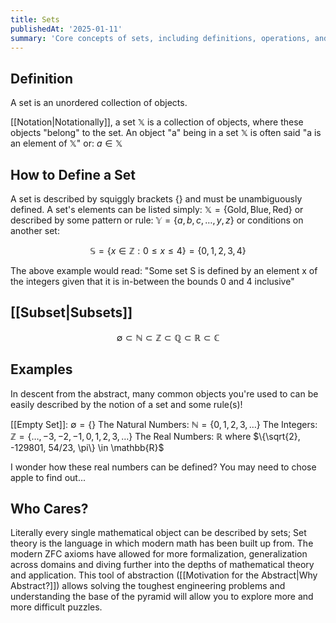 ```yaml
---
title: Sets
publishedAt: '2025-01-11'
summary: 'Core concepts of sets, including definitions, operations, and properties. Foundation for understanding mathematical structures.'
---
```


## Definition
A set is an unordered collection of objects. 

[[Notation|Notationally]], a set $\mathbb{X}$ is a collection of objects, where these objects "belong" to the set.
An object "a" being in a set $\mathbb{X}$ is often said "a is an element of $\mathbb{X}$" or: $a \in \mathbb{X}$

## How to Define a Set
A set is described by squiggly brackets $\{\}$ and must be unambiguously defined. 
A set's elements can be listed simply: $\mathbb{X} = \{\text{Gold}, \text{Blue}, \text{Red}\}$ 
or described by some pattern or rule: $\mathbb{Y}=\{a, b, c, \dots, y, z\}$
or conditions on another set: 

$$
\mathbb{S} = \{ x \in \mathbb{Z} : 0 \leq x \leq 4 \} = \{0,1,2,3,4\}
$$

The above example would read: "Some set S is defined by an element x of the integers given that it is in-between the bounds 0 and 4 inclusive"

## [[Subset|Subsets]]

$$
\emptyset \subset \mathbb{N} \subset \mathbb{Z} \subset \mathbb{Q} \subset \mathbb{R} \subset \mathbb{C}
$$

## Examples
In descent from the abstract, many common objects you're used to can be easily described by the notion of a set and some rule(s)!

[[Empty Set]]: $\emptyset=\{\}$
The Natural Numbers: $\mathbb{N} = \{0, 1, 2, 3, \dots \}$
The Integers: $\mathbb{Z} = \{\dots, -3, -2, -1, 0, 1, 2, 3, \dots \}$
The Real Numbers: $\mathbb{R}$ where $\{\sqrt{2}, -129801, 54/23, \pi\} \in \mathbb{R}$

I wonder how these real numbers can be defined? You may need to chose apple to find out...

## Who Cares?
Literally every single mathematical object can be described by sets; Set theory is the language in which modern math has been built up from. The modern ZFC axioms have allowed for more formalization, generalization across domains and diving further into the depths of mathematical theory and application. This tool of abstraction ([[Motivation for the Abstract|Why Abstract?]]) allows solving the toughest engineering problems and understanding the base of the pyramid will allow you to explore more and more difficult puzzles.